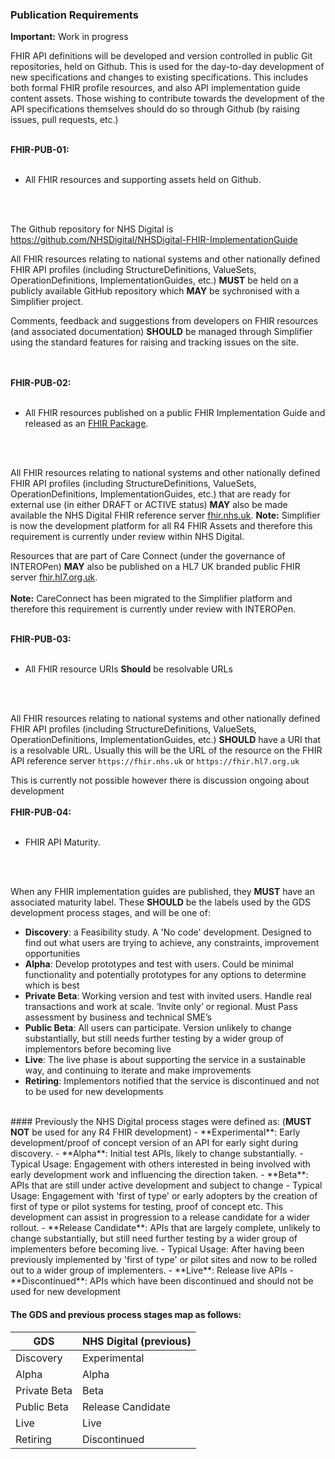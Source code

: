 ### Publication Requirements

 <div markdown="span" class="alert alert-warning" role="alert"><i class="fa fa-warning"></i><b> Important:</b> Work in progress</div>

 
FHIR API definitions will be developed and version controlled in public Git repositories, held on Github. This is used for the day-to-day development of new specifications and changes to existing specifications. This includes both formal FHIR profile resources, and also API implementation guide content assets. Those wishing to contribute towards the development of the API specifications themselves should do so through Github (by raising issues, pull requests, etc.)

<br/>

<div markdown="span" class="alert alert-warning" role="alert"><i class="fa fa-warning"></i><b> FHIR-PUB-01:</b>

<br/>
<br/>

- All FHIR resources and supporting assets held on Github.

<br/>
<br/>

The Github repository for NHS Digital is https://github.com/NHSDigital/NHSDigital-FHIR-ImplementationGuide

All FHIR resources relating to national systems and other nationally defined FHIR API profiles (including StructureDefinitions, ValueSets, OperationDefinitions, ImplementationGuides, etc.) <b>MUST</b> be held on a publicly available GitHub repository which <b>MAY</b> be sychronised with a Simplifier project.
<p>Comments, feedback and suggestions from developers on FHIR resources (and associated documentation) <b>SHOULD</b> be managed through Simplifier using the standard features for raising and tracking issues on the site.</p>
<br/>
</div>
<br/>

<div markdown="span" class="alert alert-warning" role="alert"><i class="fa fa-warning"></i><b> FHIR-PUB-02:</b>

<br/>
<br/>

- All FHIR resources published on a public FHIR Implementation Guide and released as an [FHIR Package](https://registry.fhir.org/learn).

<br/>
<br/>

All FHIR resources relating to national systems and other nationally defined FHIR API profiles (including StructureDefinitions, ValueSets, OperationDefinitions, ImplementationGuides, etc.) that are ready for external use (in either DRAFT or ACTIVE status) <b>MAY</b> also be made available the NHS Digital FHIR reference server [fhir.nhs.uk](https://fhir.nhs.uk).
**Note:** Simplifier is now the development platform for all R4 FHIR Assets and therefore this requirement is currently under review within NHS Digital. 

Resources that are part of Care Connect (under the governance of INTEROPen) <b>MAY</b> also be published on a HL7 UK branded public FHIR server [fhir.hl7.org.uk](https://fhir.hl7.org.uk).
<br/><br/>
**Note:** CareConnect has been migrated to the Simplifier platform and therefore this requirement is currently under review with INTEROPen. 
</div>
<br/>
<div markdown="span" class="alert alert-warning" role="alert"><i class="fa fa-warning"></i><b> FHIR-PUB-03:</b>

<br/>
<br/>

- All FHIR resource URIs <b>Should</b> be resolvable URLs

<br/>
<br/>

<p>All FHIR resources relating to national systems and other nationally defined FHIR API profiles (including StructureDefinitions, ValueSets, OperationDefinitions, ImplementationGuides, etc.) <b>SHOULD</b> have a URI that is a resolvable URL. Usually this will be the URL of the resource on the FHIR API reference server <code>https://fhir.nhs.uk</code> or <code>https://fhir.hl7.org.uk</code></p>
This is currently not possible however there is discussion ongoing about development   
</div>
<br/>
<div markdown="span" class="alert alert-warning" role="alert"><i class="fa fa-warning"></i><b> FHIR-PUB-04:</b>

<br/>
<br/>

- FHIR API Maturity.

<br/>
<br/>
	
When any FHIR implementation guides are published, they <b>MUST</b> have an associated maturity label. These <b>SHOULD</b> be the labels used by the GDS development process stages, and will be one of:

- **Discovery**: a Feasibility study. A 'No code' development. Designed to find out what users are trying to achieve, any constraints, improvement opportunities
- **Alpha**: Develop prototypes and test with users. Could be minimal functionality and potentially prototypes for any options to determine which is best
- **Private Beta**: Working version and test with invited users. Handle real transactions and work at scale. ‘Invite only’ or regional. Must Pass assessment by business and technical SME’s
- **Public Beta**: All users can participate. Version unlikely to change substantially, but still needs further testing by a wider group of implementors before becoming live
- **Live**: The live phase is about supporting the service in a sustainable way, and continuing to iterate and make improvements
- **Retiring**: Implementors notified that the service is discontinued and not to be used for new developments
<br/>
#### Previously the NHS Digital process stages were defined as: (<b>MUST NOT</b> be used for any R4 FHIR development)
 - **Experimental**: Early development/proof of concept version of an API for early sight during discovery.
 - **Alpha**: Initial test APIs, likely to change substantially.
	- Typical Usage: Engagement with others interested in being involved with early development work and influencing the direction taken.
 - **Beta**: APIs that are still under active development and subject to change
	- Typical Usage: Engagement with 'first of type' or early adopters by the creation of first of type or pilot systems for testing, proof of concept etc. This development can assist in progression to a release candidate for a wider rollout.
 - **Release Candidate**: APIs that are largely complete, unlikely to change substantially, but still need further testing by a wider group of implementers before becoming live.
	- Typical Usage: After having been previously implemented by 'first of type' or pilot sites and now to be rolled out to a wider group of implementers.
 - **Live**: Release live APIs
 - **Discontinued**: APIs which have been discontinued and should not be used for new development
 
#### The GDS and previous process stages map as follows:
 
 |GDS          |NHS Digital (previous)|
 |-------------|----------------------|
 |Discovery    |Experimental          |
 |Alpha        |Alpha                 |
 |Private Beta |Beta                  |
 |Public Beta  |Release Candidate     |
 |Live         |Live                  |
 |Retiring     |Discontinued          | 

</div>